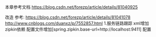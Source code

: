 本章参考文档
    https://blog.csdn.net/forezp/article/details/81040925

改造
    参考:
    https://blog.csdn.net/forezp/article/details/81041078
    http://www.cnblogs.com/duanxz/p/7552857.html
    1.服务链路跟踪
            xml增加zipkin依赖
            配置文件增加[spring.zipkin.base-url=http://localhost:9411] 配置